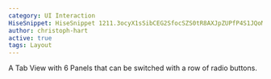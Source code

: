 ```yaml
---
category: UI Interaction
HiseSnippet: HiseSnippet 1211.3ocyX1sSibCEG2SfocSZS0tR8AXJpZUPfP4S1JQoMk.TEURHZS.sUqPHmYbHVLwdzLdXIcKRU8h97zGg8Qp2zqaOd9HiyvGcyHfxnbQ7wmi8O+21mYr64xMIddbWjV9AScHHsOWu+TlXbqwXJC0dWj1Wo2w2lJbrIFCvC8LFP7DFUMFwcM1LvBZmoNXOOhERSaoeTFlV9kQAO+02uC1FyLIIlPni4TSxAzITQh0dM+Ips89XKx.5DEuq2rsIm0hay8ADWRuLxAadN9LRWrzsb5HsOYOKpf61WfEDOj1x6vsl1eL+crP+Ol5QGZSjEpf5CMTn4841VRhkVQsFSss5EKEdHnU5kHLKEJLeodGpEcl8DA54AUXjDgpdnk6tvqhJdk+3wSSAukCw6E58McoNhjZjr8Y5sYBh6HLLEnhUnunb+cN8VbvClXiI3yI66BElEQoW0n75FMJWd0sJVnXAXh.l4u.6Zz8nNmtyQCFbX29Faar4VJUMzWHfBf42dxVpw3fYD6Y1KHW9ThBEKukA03aUaRvvZqsZg2WrfA7D0fukdB3bLqmQDs3Sb3LnPoU1IvkULVCZwUkrJiKr+tqv5I8HUTI81FdRmYBWtcKrs8PXYWINKrqhru5VEtBzEJylxHFi7YlBJmYjxqRlwc45fPX6SVsnbrk2lahsMnVWB.F0saPYVjKObTRHPWjOO3bZ4JbzsgMgclXbnfEN.hTs4TfM7f0awzDzgaaPgVN1w4GzGKYT1WaG.2KeYD0g9eUwBvuBoGiwMQ4SV2P3F3MLGmnHc4BxgrRvrZg7fnYjtpQitw5hZdah6MVsLWg6cEXIl+jgD2XgO1QXSy76J0u8ckpIMLCWGo3Hm0lQEG5PX21dUTzhO3eG0dWr.K29FYC7yg3JnRDz1kbAjWLbybd8cIdmK3NP93YqXQZOSDT6WDsUObJ.QsjADVnL5xjjma2b5rBF+Zy2QsDiSp8maNlPOarRR3uqoG9BRaVOWBrNPllPPtT1s58fLtFkkikEfkJJr7a36WVprfrTUkE98KKUWPVpovxedw8KK0VPVpqxxU2urTeAYogBKu42ueYowbr7ogrTL9UlxDkAnH8F9+b6hVQgDzWmhjw+QZRd96aNj6ZQbeM1h56o9gOx88yXH+7Lb.dXDCEzOXnsDZUJ9fqBEMG0zA6Bshp7FSdpsrifLM8o+hxmT0J0P3CCulX1s4MLycqpUkGF05h3bvvGQsXBWkLHbUPoxu7HHbUepIbUyfvUEkJY3ifvU6olvUKCBWMTpL2OBBW8aU3V4+GgqdFDt5nTul4QP3Z7TaEWiLHbMPodmXVEtqe5S3LvbKearX9CFKuMfnJfuKetSfJOkIyiJlpdaAOHmV9iE2Wn2iJLGey7l6F3Edi9CMuQ28PQ88FMhXJRfcY88eyC+EMfdM2WPYm0AKbovBN8t9S5y8cMI.IL4wKAaZ4jKbBKWVVVpL8ILqfB+C7DUYEYYsnJqDWIZB1zkepY3I1j2twyBr.LwBtjm75cjkg2IGbJNU8eB0hdpo47M00BrZVCrVVCrdVCrQVCbyrF3qxZfey+cfx6E6G7E7IgamPnN81K3HvZZ6wvvpwfUtn+E.28jLM
author: christoph-hart
active: true
tags: Layout
---
```

A Tab View with 6 Panels that can be switched with a row of radio buttons.